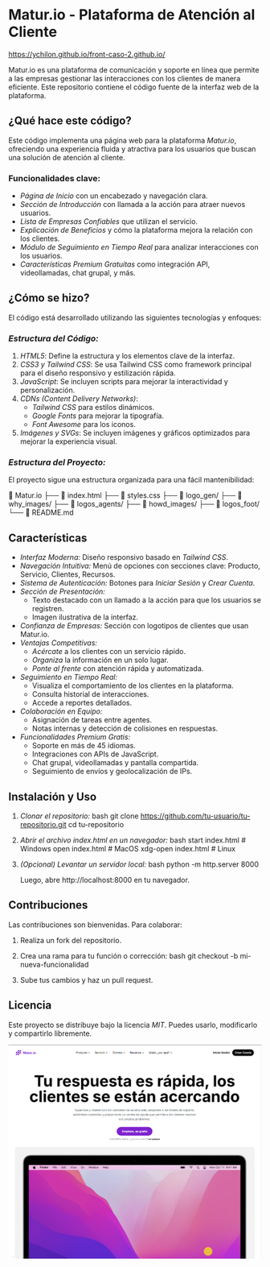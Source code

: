 # Matur.io - Plataforma de Atención al Cliente
https://ychilon.github.io/front-caso-2.github.io/

Matur.io es una plataforma de comunicación y soporte en línea que permite a las empresas gestionar las interacciones con los clientes de manera eficiente. Este repositorio contiene el código fuente de la interfaz web de la plataforma.

## ¿Qué hace este código?

Este código implementa una página web para la plataforma *Matur.io*, ofreciendo una experiencia fluida y atractiva para los usuarios que buscan una solución de atención al cliente. 

### Funcionalidades clave:
- *Página de Inicio* con un encabezado y navegación clara.
- *Sección de Introducción* con llamada a la acción para atraer nuevos usuarios.
- *Lista de Empresas Confiables* que utilizan el servicio.
- *Explicación de Beneficios* y cómo la plataforma mejora la relación con los clientes.
- *Módulo de Seguimiento en Tiempo Real* para analizar interacciones con los usuarios.
- *Características Premium Gratuitas* como integración API, videollamadas, chat grupal, y más.

## ¿Cómo se hizo?

El código está desarrollado utilizando las siguientes tecnologías y enfoques:

### *Estructura del Código:*

1. *HTML5*: Define la estructura y los elementos clave de la interfaz.
2. *CSS3 y Tailwind CSS*: Se usa Tailwind CSS como framework principal para el diseño responsivo y estilización rápida.
3. *JavaScript*: Se incluyen scripts para mejorar la interactividad y personalización.
4. *CDNs (Content Delivery Networks)*:
   - *Tailwind CSS* para estilos dinámicos.
   - *Google Fonts* para mejorar la tipografía.
   - *Font Awesome* para los iconos.
5. *Imágenes y SVGs*: Se incluyen imágenes y gráficos optimizados para mejorar la experiencia visual.

### *Estructura del Proyecto:*

El proyecto sigue una estructura organizada para una fácil mantenibilidad:

📂 Matur.io
├── 📄 index.html
├── 📄 styles.css
├── 📂 logo_gen/
├── 📂 why_images/
├── 📂 logos_agents/
├── 📂 howd_images/
├── 📂 logos_foot/
└── 📄 README.md


## Características

- *Interfaz Moderna:* Diseño responsivo basado en *Tailwind CSS*.
- *Navegación Intuitiva:* Menú de opciones con secciones clave: Producto, Servicio, Clientes, Recursos.
- *Sistema de Autenticación:* Botones para *Iniciar Sesión* y *Crear Cuenta*.
- *Sección de Presentación:* 
  - Texto destacado con un llamado a la acción para que los usuarios se registren.
  - Imagen ilustrativa de la interfaz.
- *Confianza de Empresas:* Sección con logotipos de clientes que usan Matur.io.
- *Ventajas Competitivas:* 
  - *Acércate* a los clientes con un servicio rápido.
  - *Organiza* la información en un solo lugar.
  - *Ponte al frente* con atención rápida y automatizada.
- *Seguimiento en Tiempo Real:* 
  - Visualiza el comportamiento de los clientes en la plataforma.
  - Consulta historial de interacciones.
  - Accede a reportes detallados.
- *Colaboración en Equipo:* 
  - Asignación de tareas entre agentes.
  - Notas internas y detección de colisiones en respuestas.
- *Funcionalidades Premium Gratis:*
  - Soporte en más de 45 idiomas.
  - Integraciones con APIs de JavaScript.
  - Chat grupal, videollamadas y pantalla compartida.
  - Seguimiento de envíos y geolocalización de IPs.

## Instalación y Uso

1. *Clonar el repositorio:*
   bash
   git clone https://github.com/tu-usuario/tu-repositorio.git
   cd tu-repositorio
   

2. *Abrir el archivo index.html en un navegador:*
   bash
   start index.html  # Windows
   open index.html   # MacOS
   xdg-open index.html # Linux
   

3. *(Opcional) Levantar un servidor local:*
   bash
   python -m http.server 8000
   
   Luego, abre http://localhost:8000 en tu navegador.

## Contribuciones

Las contribuciones son bienvenidas. Para colaborar:
1. Realiza un fork del repositorio.
2. Crea una rama para tu función o corrección:
   bash
   git checkout -b mi-nueva-funcionalidad
   
3. Sube tus cambios y haz un pull request.

## Licencia

Este proyecto se distribuye bajo la licencia *MIT*. Puedes usarlo, modificarlo y compartirlo libremente.

![App Screenshot](./Screenshot_Martur.png)
